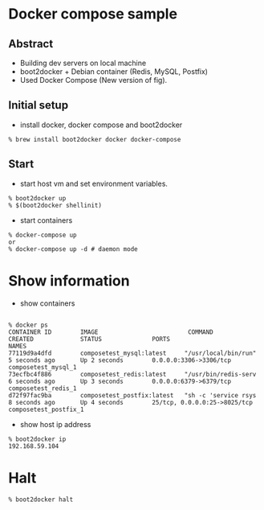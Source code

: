 Docker compose sample
=====

Abstract
---

- Building dev servers on local machine
- boot2docker +  Debian container (Redis, MySQL, Postfix)
- Used Docker Compose (New version of fig).



Initial setup
---

- install docker, docker compose  and boot2docker
```
% brew install boot2docker docker docker-compose
```



Start
---

- start host vm and set environment variables.
```
% boot2docker up
% $(boot2docker shellinit)
```

- start containers
```
% docker-compose up
or
% docker-compose up -d # daemon mode
```


Show information
===

- show containers
```

% docker ps
CONTAINER ID        IMAGE                         COMMAND                CREATED             STATUS              PORTS                          NAMES
77119d9a4dfd        composetest_mysql:latest     "/usr/local/bin/run"   5 seconds ago       Up 2 seconds        0.0.0.0:3306->3306/tcp         composetest_mysql_1
73ecfbc4f886        composetest_redis:latest     "/usr/bin/redis-serv   6 seconds ago       Up 3 seconds        0.0.0.0:6379->6379/tcp         composetest_redis_1
d72f97fac9ba        composetest_postfix:latest   "sh -c 'service rsys   8 seconds ago       Up 4 seconds        25/tcp, 0.0.0.0:25->8025/tcp   composetest_postfix_1
```



- show host ip address

```
% boot2docker ip
192.168.59.104
```


Halt
===


```
% boot2docker halt
```

